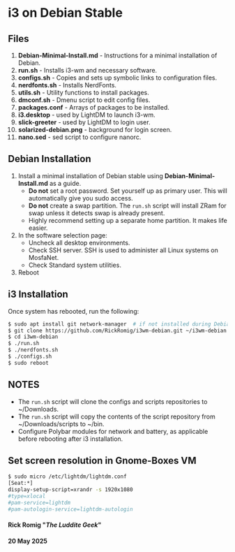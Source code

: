 # i3 on Debian Stable
## Files
1. **Debian-Minimal-Install.md** - Instructions for a minimal installation of Debian.
2. **run.sh** - Installs i3-wm and necessary software.
3. **configs.sh** - Copies and sets up symbolic links to configuration files.
4. **nerdfonts.sh** - Installs NerdFonts.
5. **utils.sh** - Utility functions to install packages.
6. **dmconf.sh** - Dmenu script to edit config files.
7. **packages.conf** - Arrays of packages to be installed.
8. **i3.desktop** - used by LightDM to launch i3-wm.
9. **slick-greeter** - used by LightDM to login user.
10. **solarized-debian.png** - background for login screen.
11. **nano.sed** - sed script to configure nanorc.
## Debian Installation
1. Install a minimal installation of Debian stable using **Debian-Minimal-Install.md** as a guide.
	- **Do not** set a root password. Set yourself up as primary user. This will automatically give you sudo access.
	- **Do not** create a swap partition. The `run.sh` script will install ZRam for swap unless it detects swap is already present.
	- Highly recommend setting up a separate home partition. It makes life easier.
2. In the software selection page:
	- Uncheck all desktop environments.
	- Check SSH server. SSH is used to administer all Linux systems on MosfaNet.
	- Check Standard system utilities.
3. Reboot
## i3 Installation
Once system has rebooted, run the following:
```bash
$ sudo apt install git network-manager	# if not installed during Debian installation
$ git clone https://github.com/RickRomig/i3wm-debian.git ~/i3wm-debian
$ cd i3wm-debian
$ ./run.sh
$ ./nerdfonts.sh
$ ./configs.sh
$ sudo reboot
```
## NOTES
- The `run.sh` script will clone the configs and scripts repositories to ~/Downloads.
- The `run.sh` script will copy the contents of the script repository from ~/Downloads/scripts to ~/bin.
- Configure Polybar modules for network and battery, as applicable before rebooting after i3 installation.
## Set screen resolution in Gnome-Boxes VM
```bash
$ sudo micro /etc/lightdm/lightdm.conf
[Seat:*]
display-setup-script=xrandr -s 1920x1080
#type=xlocal
#pam-service=lightdm
#pam-autologin-service=lightdm-autologin
```

#### Rick Romig "*The Luddite Geek*"
#### 20 May 2025

